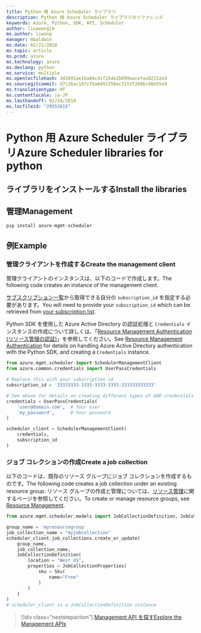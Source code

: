 ```yaml
---
title: Python 用 Azure Scheduler ライブラリ
description: Python 用 Azure Scheduler ライブラリのリファレンス
keywords: Azure, Python, SDK, API, Scheduler
author: lisawong19
ms.author: liwong
manager: mbaldwin
ms.date: 02/21/2018
ms.topic: article
ms.prod: azure
ms.technology: azure
ms.devlang: python
ms.service: multiple
ms.openlocfilehash: 3d2691ae1ba84c41f25de2b099aacefaa92152ed
ms.sourcegitcommit: d7c26ac167cf6a6491358ac3153f268bc90e55e9
ms.translationtype: HT
ms.contentlocale: ja-JP
ms.lasthandoff: 02/24/2018
ms.locfileid: "29551615"
---
```

# <a name="azure-scheduler-libraries-for-python"></a><span data-ttu-id="75419-104">Python 用 Azure Scheduler ライブラリ</span><span class="sxs-lookup"><span data-stu-id="75419-104">Azure Scheduler libraries for python</span></span>

## <a name="install-the-libraries"></a><span data-ttu-id="75419-105">ライブラリをインストールする</span><span class="sxs-lookup"><span data-stu-id="75419-105">Install the libraries</span></span>

## <a name="management"></a><span data-ttu-id="75419-106">管理</span><span class="sxs-lookup"><span data-stu-id="75419-106">Management</span></span>

```bash
pip install azure-mgmt-scheduler
```
## <a name="example"></a><span data-ttu-id="75419-107">例</span><span class="sxs-lookup"><span data-stu-id="75419-107">Example</span></span>

### <a name="create-the-management-client"></a><span data-ttu-id="75419-108">管理クライアントを作成する</span><span class="sxs-lookup"><span data-stu-id="75419-108">Create the management client</span></span>

<span data-ttu-id="75419-109">管理クライアントのインスタンスは、以下のコードで作成します。</span><span class="sxs-lookup"><span data-stu-id="75419-109">The following code creates an instance of the management client.</span></span>

<span data-ttu-id="75419-110">[サブスクリプション一覧](https://manage.windowsazure.com/#Workspaces/AdminTasks/SubscriptionMapping)から取得できる自分の ``subscription_id`` を指定する必要があります。</span><span class="sxs-lookup"><span data-stu-id="75419-110">You will need to provide your ``subscription_id`` which can be retrieved from [your subscription list](https://manage.windowsazure.com/#Workspaces/AdminTasks/SubscriptionMapping).</span></span>

<span data-ttu-id="75419-111">Python SDK を使用した Azure Active Directory の認証処理と ``Credentials`` インスタンスの作成について詳しくは、「[Resource Management Authentication (リソース管理の認証)](/python/azure/python-sdk-azure-authenticate)」を参照してください。</span><span class="sxs-lookup"><span data-stu-id="75419-111">See [Resource Management Authentication](/python/azure/python-sdk-azure-authenticate) for details on handling Azure Active Directory authentication with the Python SDK, and creating a ``Credentials`` instance.</span></span>

```python
from azure.mgmt.scheduler import SchedulerManagementClient
from azure.common.credentials import UserPassCredentials

# Replace this with your subscription id
subscription_id = '33333333-3333-3333-3333-333333333333'

# See above for details on creating different types of AAD credentials
credentials = UserPassCredentials(
    'user@domain.com',  # Your user
    'my_password',      # Your password
)

scheduler_client = SchedulerManagementClient(
    credentials,
    subscription_id
)
```

### <a name="create-a-job-collection"></a><span data-ttu-id="75419-112">ジョブ コレクションの作成</span><span class="sxs-lookup"><span data-stu-id="75419-112">Create a job collection</span></span>

<span data-ttu-id="75419-113">以下のコードは、既存のリソース グループにジョブ コレクションを作成するものです。</span><span class="sxs-lookup"><span data-stu-id="75419-113">The following code creates a job collection under an existing resource group.</span></span>
<span data-ttu-id="75419-114">リソース グループの作成と管理については、[リソース管理](/python/api/overview/azure/azure.mgmt.resource)に関するページを参照してください。</span><span class="sxs-lookup"><span data-stu-id="75419-114">To create or manage resource groups, see [Resource Management](/python/api/overview/azure/azure.mgmt.resource).</span></span>

```python
from azure.mgmt.scheduler.models import JobCollectionDefinition, JobCollectionProperties, Sku

group_name = 'myresourcegroup'
job_collection_name = "myjobcollection"
scheduler_client.job_collections.create_or_update(
    group_name,
    job_collection_name,
    JobCollectionDefinition(
        location = "West US",
        properties = JobCollectionProperties(
            sku = Sku(
                name="Free"
            )
        )
    )
)
# scheduler_client is a JobCollectionDefinition instance
```

> [!div class="nextstepaction"]
> [<span data-ttu-id="75419-115">Management API を探す</span><span class="sxs-lookup"><span data-stu-id="75419-115">Explore the Management APIs</span></span>](/python/api/overview/azure/scheduler/management)
